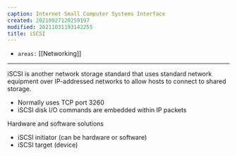 ```yaml
---
caption: Internet Small Computer Systems Interface
created: 20210927120259197
modified: 20211031193142255
title: iSCSI
---
```


- `areas:` [[Networking]]

---

iSCSI is another network storage standard that uses standard network equipment over IP-addressed networks to allow hosts to connect to shared storage.

- Normally uses TCP port 3260
- iSCSI disk I/O commands are embedded within IP packets

Hardware and software solutions

- iSCSI initiator (can be hardware or software)
- iSCSI target (device)
